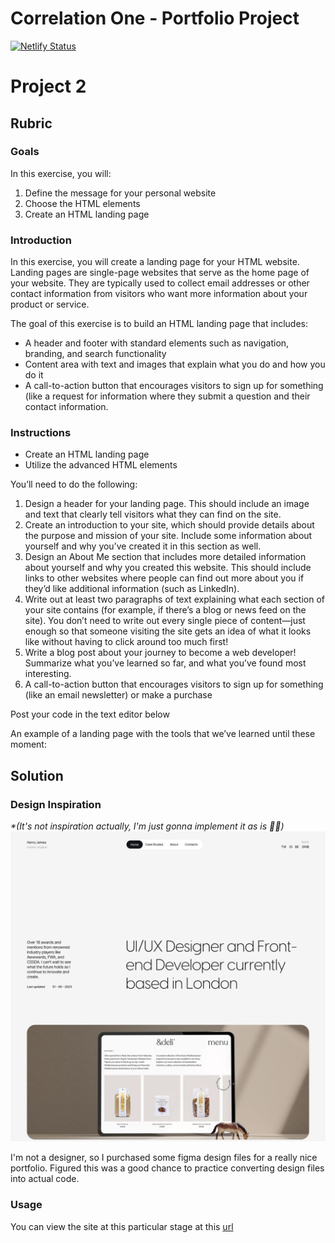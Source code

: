 # Correlation One - Portfolio Project
[![Netlify Status](https://api.netlify.com/api/v1/badges/7622edfd-cfa3-462b-86ea-29b47a23796b/deploy-status)](https://app.netlify.com/sites/gbockari/deploys)

# Project 2
## Rubric
### Goals

In this exercise, you will:

1. Define the message for your personal website
2. Choose the HTML elements
3. Create an HTML landing page

### Introduction

In this exercise, you will create a landing page for your HTML website. Landing pages are single-page websites that serve as the home page of your website. They are typically used to collect email addresses or other contact information from visitors who want more information about your product or service.

The goal of this exercise is to build an HTML landing page that includes:

- A header and footer with standard elements such as navigation, branding, and search functionality
- Content area with text and images that explain what you do and how you do it
- A call-to-action button that encourages visitors to sign up for something (like a request for information where they submit a question and their contact information.

###  Instructions

- Create an HTML landing page
- Utilize the advanced HTML elements

You’ll need to do the following:

1. Design a header for your landing page. This should include an image and text that clearly tell visitors what they can find on the site.
2. Create an introduction to your site, which should provide details about the purpose and mission of your site. Include some information about yourself and why you’ve created it in this section as well.
3. Design an About Me section that includes more detailed information about yourself and why you created this website. This should include links to other websites where people can find out more about you if they’d like additional information (such as LinkedIn).
4. Write out at least two paragraphs of text explaining what each section of your site contains (for example, if there’s a blog or news feed on the site). You don’t need to write out every single piece of content—just enough so that someone visiting the site gets an idea of what it looks like without having to click around too much first!
5. Write a blog post about your journey to become a web developer! Summarize what you’ve learned so far, and what you’ve found most interesting.
6. A call-to-action button that encourages visitors to sign up for something (like an email newsletter) or make a purchase

Post your code in the text editor below

An example of a landing page with the tools that we’ve learned until these moment:
## Solution

### Design Inspiration
_*(It's not inspiration actually, I'm just gonna implement it as is 🙈🤣)_
![Project 1 (About Page) Preview](./.media/project-2-preview.png)

I'm not a designer, so I purchased some figma design files for a really nice portfolio. Figured this was a good chance to practice converting design files into actual code.
### Usage
You can view the site at this particular stage at this [url](https://deploy-preview-3--gbockari.netlify.app/)
